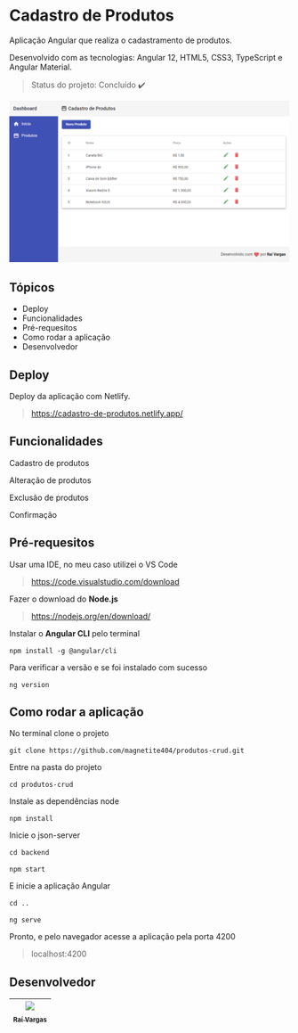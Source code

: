 # Cadastro de Produtos
Aplicação Angular que realiza o cadastramento de produtos.

Desenvolvido com as tecnologias: Angular 12, HTML5, CSS3, TypeScript e Angular Material.

> Status do projeto: Concluído :heavy_check_mark:

<img alt="Cursos tela inicial" src="https://github.com/magnetite404/produtos-crud/blob/master/src/assets/img/tela-cadastro.png" width="800px" />

## Tópicos
- Deploy
- Funcionalidades
- Pré-requesitos
- Como rodar a aplicação
- Desenvolvedor

## Deploy
Deploy da aplicação com Netlify.
> https://cadastro-de-produtos.netlify.app/


## Funcionalidades
Cadastro de produtos

Alteração de produtos

Exclusão de produtos

Confirmação


## Pré-requesitos
Usar uma IDE, no meu caso utilizei o VS Code
> https://code.visualstudio.com/download
 
Fazer o download do <b>Node.js</b>
> https://nodejs.org/en/download/

Instalar o <b>Angular CLI</b> pelo terminal
```
npm install -g @angular/cli
```
  
Para verificar a versão e se foi instalado com sucesso
```
ng version
```

## Como rodar a aplicação
No terminal clone o projeto
```
git clone https://github.com/magnetite404/produtos-crud.git
```

Entre na pasta do projeto
```
cd produtos-crud
```

Instale as dependências node
```
npm install
```

Inicie o json-server
```
cd backend
```

```
npm start
```

E inicie a aplicação Angular
```
cd ..
```

```
ng serve
```

Pronto, e pelo navegador acesse a aplicação pela porta 4200
> localhost:4200


## Desenvolvedor
[<img src="https://avatars3.githubusercontent.com/u/51307755?s=400&u=5233bfad8c4beeea2fa47931cc272a1f1178973a&v=4" width=115 > <br> <sub> Raí Vargas </sub>](https://github.com/Gunzz) |
| :---: |